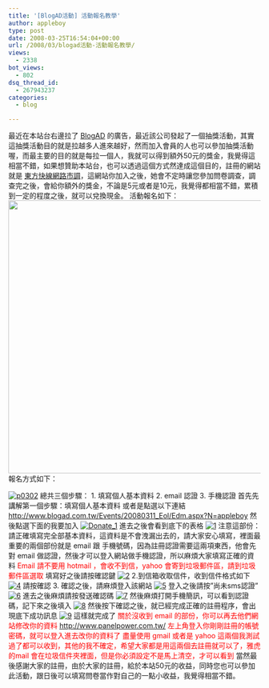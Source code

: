 ```yaml
---
title: '[BlogAD活動] 活動報名教學'
author: appleboy
type: post
date: 2008-03-25T16:54:04+00:00
url: /2008/03/blogad活動-活動報名教學/
views:
  - 2338
bot_views:
  - 802
dsq_thread_id:
  - 267943237
categories:
  - blog

---
```

最近在本站台右邊拉了 [BlogAD][1] 的廣告，最近該公司發起了一個抽獎活動，其實這抽獎活動目的就是拉越多人進來越好，然而加入會員的人也可以參加抽獎活動喔，而最主要的目的就是每拉一個人，我就可以得到額外50元的獎金，我覺得這相當不錯，如果想贊助本站台，也可以透過這個方式然達成這個目的，註冊的網站就是 [東方快線網路市調][2]，這網站你加入之後，她會不定時讓您參加問卷調查，調查完之後，會給你額外的獎金，不論是5元或者是10元，我覺得都相當不錯，累積到一定的程度之後，就可以兌換現金。 活動報名如下： [<img border="0" width="546"  src="http://www.blogad.com.tw/Transfer/ToadEol.aspx?F_ID=15810&#038;P_ID=50&#038;WebLoginName=appleboy&#038;A_ID=257&#038;pic=546.gif" />][3] 報名方式如下： <!--more-->

[<img src="https://i0.wp.com/farm4.static.flickr.com/3071/2361684870_0a5bc66e99_o.gif?resize=519%2C75&#038;ssl=1" alt="p0302" data-recalc-dims="1" />][4] 總共三個步驟： 1. 填寫個人基本資料 2. email 認證 3. 手機認證 首先先講解第一個步驟：填寫個人基本資料 或者是點選以下連結 <http://www.blogad.com.tw/Events/20080311_Eol/Edm.aspx?N=appleboy> 然後點選下面的我要加入 [<img src="https://i2.wp.com/farm4.static.flickr.com/3115/2339172547_d8bfba3df3.jpg?resize=500%2C153&#038;ssl=1" alt="Donate_1" data-recalc-dims="1" />][5] 進去之後會看到底下的表格 [<img src="https://i2.wp.com/farm4.static.flickr.com/3239/2361684140_7f5f1dda0d.jpg?resize=500%2C401&#038;ssl=1" alt="1" data-recalc-dims="1" />][6] 注意這部份： 請正確填寫完全部基本資料，這資料是不會洩漏出去的，請大家安心填寫，裡面最重要的兩個部份就是 email 跟 手機號碼，因為註冊認證需要這兩項東西，他會先對 email 做認證，然後才可以登入網站做手機認證，所以麻煩大家填寫正確的資料 <span style="color:red">Email 請不要用 hotmail ，會收不到信，yahoo 會寄到垃圾郵件區，請到垃圾郵件區選取</span> 填寫好之後請按確認鍵 [<img src="https://i0.wp.com/farm4.static.flickr.com/3059/2361684204_6b3206af9a.jpg?resize=500%2C401&#038;ssl=1" alt="2" data-recalc-dims="1" />][7] 2.到信箱收取信件，收到信件格式如下 [<img src="https://i1.wp.com/farm3.static.flickr.com/2369/2360852469_dd51d85e6c.jpg?resize=500%2C401&#038;ssl=1" alt="4" data-recalc-dims="1" />][8] 請按確認 3. 確認之後，請麻煩登入該網站 [<img src="https://i1.wp.com/farm4.static.flickr.com/3243/2361684454_4685584ae5.jpg?resize=500%2C401&#038;ssl=1" alt="5" data-recalc-dims="1" />][9] 登入之後請按&#8221;尚未sms認證&#8221; [<img src="https://i2.wp.com/farm3.static.flickr.com/2305/2361684578_80d7ecdafb.jpg?resize=500%2C401&#038;ssl=1" alt="6" data-recalc-dims="1" />][10] 進去之後麻煩請按發送確認碼 [<img src="https://i1.wp.com/farm4.static.flickr.com/3240/2360852787_ee8ce0b9e2.jpg?resize=500%2C401&#038;ssl=1" alt="7" data-recalc-dims="1" />][11] 然後麻煩打開手機簡訊，可以看到認證碼，記下來之後填入 [<img src="https://i0.wp.com/farm4.static.flickr.com/3098/2360852863_7b9a2c4e82.jpg?resize=500%2C401&#038;ssl=1" alt="8" data-recalc-dims="1" />][12] 然後按下確認之後，就已經完成正確的註冊程序，會出現底下成功訊息 [<img src="https://i0.wp.com/farm4.static.flickr.com/3136/2361684830_478a7410fa.jpg?resize=500%2C401&#038;ssl=1" alt="9" data-recalc-dims="1" />][13] 這樣就完成了 <span style="color:red">關於沒收到 email 的部份，你可以再去他們網站修改你的資料 http://www.panelpower.com.tw/ 左上角登入你剛剛註冊的帳號密碼，就可以登入進去改你的資料了 盡量使用 gmail 或者是 yahoo 這兩個我測試過了都可以收到，其他的我不確定，希望大家都是用這兩個去註冊就可以了，雅虎的mail 會在垃圾信件夾裡面，但是你必須設定不是馬上清空，才可以看到</span> 當然最後感謝大家的註冊，由於大家的註冊，給於本站50元的收益，同時您也可以參加此活動，跟日後可以填寫問卷當作對自己的一點小收益，我覺得相當不錯。

 [1]: http://www.blogad.com.tw/
 [2]: http://www.panelpower.com.tw/
 [3]: http://www.blogad.com.tw/Events/20080311_Eol/Edm.aspx?N=appleboy
 [4]: https://www.flickr.com/photos/appleboy/2361684870/ "p0302 by appleboy46, on Flickr"
 [5]: https://www.flickr.com/photos/appleboy/2339172547/ "Donate_1 by appleboy46, on Flickr"
 [6]: https://www.flickr.com/photos/appleboy/2361684140/ "1 by appleboy46, on Flickr"
 [7]: https://www.flickr.com/photos/appleboy/2361684204/ "2 by appleboy46, on Flickr"
 [8]: https://www.flickr.com/photos/appleboy/2360852469/ "4 by appleboy46, on Flickr"
 [9]: https://www.flickr.com/photos/appleboy/2361684454/ "5 by appleboy46, on Flickr"
 [10]: https://www.flickr.com/photos/appleboy/2361684578/ "6 by appleboy46, on Flickr"
 [11]: https://www.flickr.com/photos/appleboy/2360852787/ "7 by appleboy46, on Flickr"
 [12]: https://www.flickr.com/photos/appleboy/2360852863/ "8 by appleboy46, on Flickr"
 [13]: https://www.flickr.com/photos/appleboy/2361684830/ "9 by appleboy46, on Flickr"